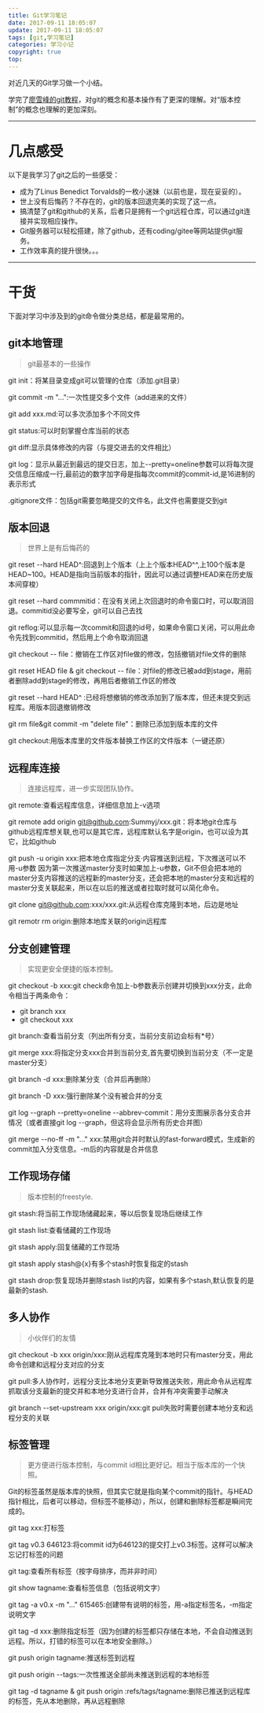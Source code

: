 ```yaml
---
title: Git学习笔记
date: 2017-09-11 18:05:07
update: 2017-09-11 18:05:07
tags: [git,学习笔记]
categories: 学习小记
copyright: true
top:
---
```



对近几天的Git学习做一个小结。

<!-- more -->

学完了[廖雪峰的git教程](https://www.liaoxuefeng.com/wiki/0013739516305929606dd18361248578c67b8067c8c017b000)，对git的概念和基本操作有了更深的理解。对“版本控制”的概念也理解的更加深刻。


----------

# 几点感受 #

以下是我学习了git之后的一些感受：


- 成为了Linus Benedict Torvalds的一枚小迷妹（以前也是，现在妥妥的）。
- 世上没有后悔药？不存在的，git的版本回退完美的实现了这一点。
- 搞清楚了git和github的关系，后者只是拥有一个git远程仓库，可以通过git连接并实现相应操作。
- Git服务器可以轻松搭建，除了github，还有coding/gitee等网站提供git服务。
- 工作效率真的提升很快。。。


----------


# 干货 #

下面对学习中涉及到的git命令做分类总结，都是最常用的。

## git本地管理 ##

>git最基本的一些操作

git init：将某目录变成git可以管理的仓库（添加.git目录）

git commit -m "...":一次性提交多个文件（add进来的文件）

git add xxx.md:可以多次添加多个不同文件

git status:可以时刻掌握仓库当前的状态

git diff:显示具体修改的内容（与提交进去的文件相比）

git log：显示从最近到最远的提交日志，加上--pretty=oneline参数可以将每次提交信息压缩成一行,最前边的数字加字母是指每次commit的commit-id,是16进制的表示形式

.gitignore文件：包括git需要忽略提交的文件名，此文件也需要提交到git

## 版本回退 ##

>世界上是有后悔药的

git reset --hard HEAD^:回退到上个版本（上上个版本HEAD^^,上100个版本是HEAD~100。HEAD是指向当前版本的指针，因此可以通过调整HEAD来在历史版本间穿梭）

git reset --hard commmitid：在没有关闭上次回退时的命令窗口时，可以取消回退。commitid没必要写全，git可以自己去找

git reflog:可以显示每一次commit和回退的id号，如果命令窗口关闭，可以用此命令先找到commitid，然后用上个命令取消回退

git checkout -- file：撤销在工作区对file做的修改，包括撤销对file文件的删除

git reset HEAD file & git checkout -- file：对file的修改已被add到stage，用前者删除add到stage的修改，再用后者撤销工作区的修改

git reset --hard HEAD^ :已经将想撤销的修改添加到了版本库，但还未提交到远程库。用版本回退撤销修改

git rm file&git commit -m "delete file"：删除已添加到版本库的文件

git checkout:用版本库里的文件版本替换工作区的文件版本（一键还原）

## 远程库连接 ##

>连接远程库，进一步实现团队协作。


git remote:查看远程库信息，详细信息加上-v选项

git remote add origin git@github.com:Summyj/xxx.git：将本地git仓库与github远程库想关联,也可以是其它库，远程库默认名字是origin，也可以设为其它，比如github

git push -u origin xxx:把本地仓库指定分支·内容推送到远程，下次推送可以不用-u参数
因为第一次推送master分支时如果加上-u参数，Git不但会把本地的master分支内容推送的远程新的master分支，还会把本地的master分支和远程的master分支关联起来，所以在以后的推送或者拉取时就可以简化命令。

git clone git@github.com:xxx/xxx.git:从远程仓库克隆到本地，后边是地址

git remotr rm origin:删除本地库关联的origin远程库

## 分支创建管理 ##

>实现更安全便捷的版本控制。


git checkout -b xxx:git check命令加上-b参数表示创建并切换到xxx分支，此命令相当于两条命令：
- git branch xxx
- git checkout xxx

git branch:查看当前分支（列出所有分支，当前分支前边会标有*号）

git merge xxx:将指定分支xxx合并到当前分支,首先要切换到当前分支（不一定是master分支）

git branch -d xxx:删除某分支（合并后再删除）

git branch -D xxx:强行删除某个没有被合并的分支

git log --graph --pretty=oneline --abbrev-commit：用分支图展示各分支合并情况（或者直接git log --graph，但这将会显示所有历史合并图）

git merge --no-ff -m "..." xxx:禁用git合并时默认的fast-forward模式，生成新的commit加入分支信息。-m后的内容就是合并信息


## 工作现场存储 ##

>版本控制的freestyle.

git stash:将当前工作现场储藏起来，等以后恢复现场后继续工作

git stash list:查看储藏的工作现场

git stash apply:回复储藏的工作现场

git stash apply stash@{x}有多个stash时恢复指定的stash

git stash drop:恢复现场并删除stash list的内容，如果有多个stash,默认恢复的是最新的stash.


## 多人协作 ##

>小伙伴们的友情

git checkout -b xxx origin/xxx:刚从远程库克隆到本地时只有master分支，用此命令创建和远程分支对应的分支

git pull:多人协作时，远程分支比本地分支更新导致推送失败，用此命令从远程库抓取该分支最新的提交并和本地分支进行合并，合并有冲突需要手动解决

git branch --set-upstream xxx origin/xxx:git pull失败时需要创建本地分支和远程分支的关联

## 标签管理 ##

>更方便进行版本控制，与commit id相比更好记。相当于版本库的一个快照。


Git的标签虽然是版本库的快照，但其实它就是指向某个commit的指针。与HEAD指针相比，后者可以移动，但标签不能移动），所以，创建和删除标签都是瞬间完成的。

git tag xxx:打标签

git tag v0.3 646123:将commit id为646123的提交打上v0.3标签。这样可以解决忘记打标签的问题

git tag:查看所有标签（按字母排序，而并非时间）

git show tagname:查看标签信息（包括说明文字）

git tag -a v0.x -m "..." 615465:创建带有说明的标签，用-a指定标签名，-m指定说明文字

git tag -d xxx:删除指定标签（因为创建的标签都只存储在本地，不会自动推送到远程。所以，打错的标签可以在本地安全删除。）

git push origin tagname:推送标签到远程

git push origin --tags:一次性推送全部尚未推送到远程的本地标签

git tag -d tagname & git push origin :refs/tags/tagname:删除已推送到远程库的标签，先从本地删除，再从远程删除

